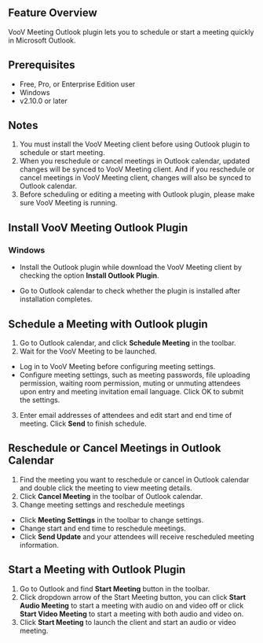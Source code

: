 ## Feature Overview
VooV Meeting Outlook plugin lets you to schedule or start a meeting quickly in Microsoft Outlook.

## Prerequisites
- Free, Pro, or Enterprise Edition user
- Windows
- v2.10.0 or later

## Notes
1. You must install the VooV Meeting client before using Outlook plugin to schedule or start meeting. 
2. When you reschedule or cancel meetings in Outlook calendar, updated changes will be synced to VooV Meeting client. And if you reschedule or cancel meetings in VooV Meeting client, changes will also be synced to Outlook calendar.  
3. Before scheduling or editing a meeting with Outlook plugin, please make sure VooV Meeting is running.

## Install VooV Meeting Outlook Plugin
### Windows
- Install the Outlook plugin while download the VooV Meeting client by checking the option **Install Outlook Plugin**. 

- Go to Outlook calendar to check whether the plugin is installed after installation completes. 

## Schedule a Meeting with Outlook plugin

1. Go to Outlook calendar, and click **Schedule Meeting** in the toolbar.
2. Wait for the VooV Meeting to be launched.
 - Log in to VooV Meeting before configuring meeting settings.
 - Configure meeting settings, such as meeting passwords, file uploading permission, waiting room permission, muting or unmuting attendees upon entry and meeting invitation email language. Click OK to submit the settings.
3. Enter email addresses of attendees and edit start and end time of meeting. Click **Send** to finish schedule.

## Reschedule or Cancel Meetings in Outlook Calendar
1. Find the meeting you want to reschedule or cancel in Outlook calendar and double click the meeting to view meeting details. 
2. Click **Cancel Meeting** in the toolbar of Outlook calendar.
3. Change meeting settings and reschedule meetings
 - Click **Meeting Settings** in the toolbar to change settings.
 - Change start and end time to reschedule meetings. 
 - Click **Send Update** and your attendees will receive rescheduled meeting information.

## Start a Meeting with Outlook Plugin
1. Go to Outlook and find **Start Meeting** button in the toolbar.
2. Click dropdown arrow of the Start Meeting button, you can click **Start Audio Meeting** to start a meeting with audio on and video off or click **Start Video Meeting** to start a meeting with both audio and video on. 
3. Click **Start Meeting** to launch the client and start an audio or video meeting.
